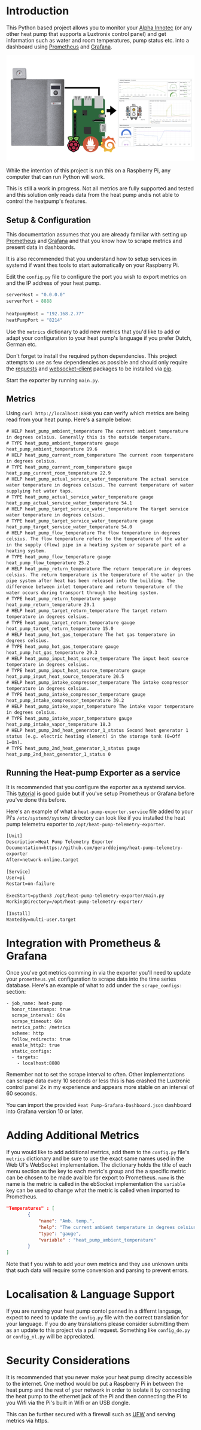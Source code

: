 # Introduction

This Python based project allows you to monitor your [Alpha Innotec](https://www.alpha-innotec.nl/) (or any other heat pump that supports a Luxtronix control panel) and get information such as water and room temperatures, pump status etc. into a dashboard using [Prometheus](https://prometheus.io) and [Grafana](https://grafana.com/grafana/).

![Setup Diagram](setup-diagram.png)

While the intention of this project is run this on a Raspberry Pi, any computer that can run Python will work.

This is still a work in progress. Not all metrics are fully supported and tested and this solution only reads data from the heat pump andis not able to control the heatpump's features.

## Setup & Configuration

This documentation assumes that you are already familiar with setting up [Prometheus](https://prometheus.io) and [Grafana](https://grafana.com/grafana/) and that you know how to scrape metrics and present data in dashbaords.

It is also recommended that you understand how to setup services in systemd if want thes tools to start automatically on your Raspberry Pi.

Edit the ```config.py``` file to configure the port you wish to export metrics on and the IP address of your heat pump.

```python
serverHost = "0.0.0.0"
serverPort = 8888

heatpumpHost = "192.168.2.77"
heatPumpPort = "8214"
```

Use the ```metrics``` dictionary to add new metrics that you'd like to add or adapt your configuration to your heat pump's language if you prefer Dutch, German etc.

Don't forget to install the required python dependencies. This project attempts to use as few dependencies as possible and should only require the [requests](https://pypi.org/project/requests/) and [websocket-client](https://pypi.org/project/websocket-client2/) packages to be installed via [pip](https://pypi.org).

Start the exporter by running ```main.py```.

## Metrics

Using ```curl http://localhost:8888``` you can verify which metrics are being read from your heat pump. Here's a sample below:

```
# HELP heat_pump_ambient_temperature The current ambient temperature in degrees celsius. Generally this is the outside temperature.
# TYPE heat_pump_ambient_temperature gauge
heat_pump_ambient_temperature 19.6
# HELP heat_pump_current_room_temperature The current room temperature in degrees celsius.
# TYPE heat_pump_current_room_temperature gauge
heat_pump_current_room_temperature 22.9
# HELP heat_pump_actual_service_water_temperature The actual service water temperature in degrees celsius. The current temperature of water supplying hot water taps. 
# TYPE heat_pump_actual_service_water_temperature gauge
heat_pump_actual_service_water_temperature 54.1
# HELP heat_pump_target_service_water_temperature The target service water temperature in degrees celsius.
# TYPE heat_pump_target_service_water_temperature gauge
heat_pump_target_service_water_temperature 54.0
# HELP heat_pump_flow_temperature The flow temperature in degrees celsius. The flow temperature refers to the temperature of the water in the supply (flow) pipe in a heating system or separate part of a heating system.
# TYPE heat_pump_flow_temperature gauge
heat_pump_flow_temperature 25.2
# HELP heat_pump_return_temperature The return temperature in degrees celsius. The return temperature is the temperature of the water in the pipe system after heat has been released into the building. The difference between inlet temperature and return temperature of the water occurs during transport through the heating system.
# TYPE heat_pump_return_temperature gauge
heat_pump_return_temperature 29.1
# HELP heat_pump_target_return_temperature The target return temperature in degrees celsius.
# TYPE heat_pump_target_return_temperature gauge
heat_pump_target_return_temperature 15.0
# HELP heat_pump_hot_gas_temperature The hot gas temperature in degrees celsius.
# TYPE heat_pump_hot_gas_temperature gauge
heat_pump_hot_gas_temperature 29.3
# HELP heat_pump_input_heat_source_temperature The input heat source temperature in degrees celsius.
# TYPE heat_pump_input_heat_source_temperature gauge
heat_pump_input_heat_source_temperature 20.5
# HELP heat_pump_intake_compressor_temperature The intake compressor temperature in degrees celsius.
# TYPE heat_pump_intake_compressor_temperature gauge
heat_pump_intake_compressor_temperature 39.2
# HELP heat_pump_intake_vapor_temperature The intake vapor temperature in degrees celsius.
# TYPE heat_pump_intake_vapor_temperature gauge
heat_pump_intake_vapor_temperature 18.3
# HELP heat_pump_2nd_heat_generator_1_status Second heat generator 1 status (e.g. electric heating element) in the storage tank (0=Off 1=On).
# TYPE heat_pump_2nd_heat_generator_1_status gauge
heat_pump_2nd_heat_generator_1_status 0
```

## Running the Heat-pump Exporter as a service

It is recommended that you configure the exporter as a systemd service. This [tutorial](https://medium.com/@benmorel/creating-a-linux-service-with-systemd-611b5c8b91d6) is good guide but if you've setup Prometheus or Grafana before you've done this before.

Here's an example of what a ```heat-pump-exporter.service``` file added to your Pi's ```/etc/systemd/system/``` directory can look like if you installed the heat pump telemetru exporter to ```/opt/heat-pump-telemetry-exporter```.

```
[Unit]
Description=Heat Pump Telemetry Exporter
Documentation=https://github.com/gerarddejong/heat-pump-telemetry-exporter
After=network-online.target

[Service]
User=pi
Restart=on-failure

ExecStart=python3 /opt/heat-pump-telemetry-exporter/main.py
WorkingDirectory=/opt/heat-pump-telemetry-exporter/

[Install]
WantedBy=multi-user.target
```

# Integration with Prometheus & Grafana

Once you've got metrics comming in via the exporter you'll need to update your ```prometheus.yml``` configuration to scrape data into the time series database. Here's an example of what to add under the ```scrape_configs:``` section: 

```
- job_name: heat-pump
  honor_timestamps: true
  scrape_interval: 60s
  scrape_timeout: 60s
  metrics_path: /metrics
  scheme: http
  follow_redirects: true
  enable_http2: true
  static_configs:
  - targets:
    - localhost:8888
```

Remember not to set the scrape interval to often. Other implementations can scrape data every 10 seconds or less this is has crashed the Luxtronic control panel 2x in my experience and appears more stable on an interval of 60 seconds.

You can import the provided ```Heat Pump-Grafana-Dashboard.json``` dashboard into Grafana version 10 or later.

# Adding Additional Metrics 

If you would like to add additional metrics, add them to the ```config.py``` file's ```metrics``` dictionary and be sure to use the exact same names used in the Web UI's WebSocket implementation. The dictionary holds the title of each menu section as the key to each metric's group and the a specific metric can be chosen to be made availble for export to Prometheus. ```name``` is the name is the metric is called in the ebSocket implementation the ```variable``` key can be used to change what the metric is called when imported to Prometheus.

```json
"Temperatures" : [
        {
            "name": "Amb. temp.",
            "help": "The current ambient temperature in degrees celsius. Generally this is the outside temperature.",
            "type": "gauge",
            "variable" : "heat_pump_ambient_temperature"
        }
]
```

Note that f you wish to add your own metrics and they use unknown units that such data will require some conversion and parsing to prevent errors.

# Localisation & Language Support

If you are running your heat pump contol panned in a differnt language, expect to need to update the ```config.py``` file with the correct translation for your language. If you do any translations please consider submitting them as an update to this project via a pull request. Something like ```config_de.py``` or ```config_nl.py``` will be appreciated.

# Security Considerations

It is recommended that you never make your heat pump direclty accessible to the internet. One method would be put a Raspberry Pi in between the heat pump and the rest of your network in order to isolate it by connecting the heat pump to the ethernet jack of the Pi and then connecting the Pi to you Wifi via the Pi's built in Wifi or an USB dongle.

This can be further secured with a firewall such as [UFW](https://en.wikipedia.org/wiki/Uncomplicated_Firewall#:~:text=Uncomplicated%20Firewall%20(UFW)%20is%20a,to%20be%20easy%20to%20use.) and serving metrics via https.